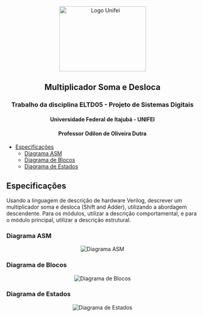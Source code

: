 <div align="center">
  <img src="https://neoa.unifei.edu.br/cover/logo/unifei.png" alt="Logo Unifei" height="170" width="227">
</div>

## <div align="center">Multiplicador Soma e Desloca</div>
### <div align="center">Trabalho da disciplina ELTD05 - Projeto de Sistemas Digitais</div>
#### <div align="center">Universidade Federal de Itajubá - UNIFEI</div>
#### <div align="center">Professor Odilon de Oliveira Dutra</div>


- [Especificações](#especificaçoes)
  * [Diagrama ASM](#diagrama-asm)
  * [Diagrama de Blocos](#diagrama-de-blocos)
  * [Diagrama de Estados](#diagrama-de-estados)


## Especificações
Usando a linguagem de descrição de hardware Verilog, descrever um multiplicador soma e desloca (Shift and Adder), utilizando a abordagem descendente. Para os módulos, utilizar a descrição comportamental, e para o módulo principal, utilizar a descrição estrutural.

### Diagrama ASM

<div align="center">
  <img src="https://i.ibb.co/wWC7ffS/diagrama-ASM.png" alt="Diagrama ASM">
</div>

### Diagrama de Blocos

<div align="center">
  <img src="https://i.ibb.co/PQBsFxr/diagrama-blocos.png" alt="Diagrama de Blocos">
</div>

### Diagrama de Estados

<div align="center">
  <img src="https://i.ibb.co/7v0FTwb/diagrama-estados.png" alt="Diagrama de Estados">
</div>
